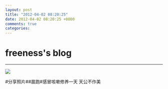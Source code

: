 ```yaml
---
layout: post
title: "2012-04-02 08:20:25"
date: 2012-04-02 08:20:25 +0800
comments: true
categories: 
---
```


# freeness's blog

----------

![](http://okqmqrbgo.bkt.clouddn.com/201204020820251.jpg)

>
\#分享照片\#\#晨跑\#感冒咳嗽修养一天 天公不作美